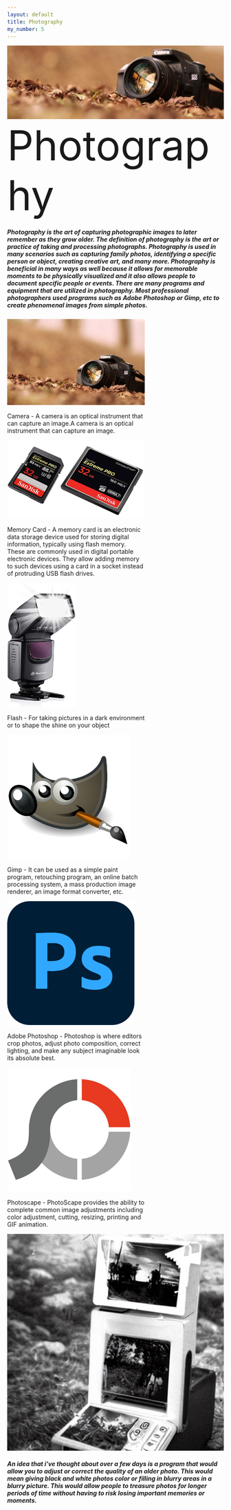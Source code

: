 ```yaml
---
layout: default
title: Photography
my_number: 5
---
```

<div class="img-fluid">
  <img src="assets/img/camera1.png" alt="Camera">
  <div class="centered highlighted" style="font-size: 10vw">Photography
</div>
</div>
<div class="container text-center bg4" id="about">
<h5>Photography is the art of capturing photographic images to later remember as they grow older. The definition of photography is the art or practice of taking and processing photographs. Photography is used in many scenarios such as capturing family photos, identifying a specific person or object, creating creative art, and many more. Photography is beneficial in many ways as well because it allows for memorable moments to be physically visualized and it also allows people to document specific people or events. There are many programs and equipment that are utilized in photography. Most professional photographers used programs such as Adobe Photoshop or Gimp, etc to create phenomenal images from simple photos.</h5>
</div>

<div class="container">
  <div class="row align-items-start">
    <div class="col-lg-4 col-md-6 col-sm-12">
      <div class="card" style="width: 20rem;">
        <img src="assets/img/camera.jpg" alt="Camera" class="card-img-top" style="max-height: 18rem;">
        <div class="card-body">
          <p class="card-text">Camera - A camera is an optical instrument that can capture an image.A camera is an optical instrument that can capture an image.</p>
        </div>
      </div>
    </div>
    <div class="col-lg-4 col-md-6 col-sm-12">
      <div class="card" style="width: 20rem;">
        <img src="assets/img/card.jpg" alt="Camera" class="card-img-top" style="max-height: 18rem;">
        <div class="card-body">
          <p class="card-text">Memory Card - A memory card is an electronic data storage device used for storing digital information, typically using flash memory. These are commonly used in digital portable electronic devices. They allow adding memory to such devices using a card in a socket instead of protruding USB flash drives. </p>
        </div>
      </div>
    </div>
    <div class="col-lg-4 col-md-6 col-sm-12">
      <div class="card" style="width: 20rem;">
        <img src="assets/img/flash.jpg" alt="Camera" class="card-img-top" style="max-height: 18rem;">
        <div class="card-body">
          <p class="card-text">Flash - For taking pictures in a dark environment or to shape the shine on your object</p>
        </div>

  </div>
</div>
    <div class="col-lg-4 col-md-6 col-sm-12">
      <div class="card" style="width: 20rem;">
        <img src="assets/img/gimp.png" alt="Gimp Icon" class="card-img-top" style="max-height: 18rem;">
        <div class="card-body">
          <p class="card-text">Gimp - It can be used as a simple paint program, retouching program, an online batch processing system, a mass production image renderer, an image format converter, etc.</p>
        </div>
      </div>
    </div>
    <div class="col-lg-4 col-md-6 col-sm-12">
      <div class="card" style="width: 20rem;">
        <img src="assets/img/photoshop.png" alt="Adobe Photoshop Icon" class="card-img-top" style="max-height: 18rem;">
        <div class="card-body">
          <p class="card-text">Adobe Photoshop - Photoshop is where editors crop photos, adjust photo composition, correct lighting, and make any subject imaginable look its absolute best.</p>
        </div>
      </div>
    </div>
    <div class="col-lg-4 col-md-6 col-sm-12">
      <div class="card" style="width: 20rem;">
        <img src="assets/img/photoscape.jpg" alt="Photoscape Icon" class="card-img-top" style="max-height: 18rem;">
        <div class="card-body">
          <p class="card-text">Photoscape - PhotoScape provides the ability to complete common image adjustments including color adjustment, cutting, resizing, printing and GIF animation.</p>
        </div>
      </div>
    </div>

<div class="container1" id="idea">
      <div class="image">
  <img src="assets/img/machine.jpg" class="machine" alt="machine">
      </div>
      <div class="text text-center">
    <h5>An idea that i've thought about over a few days is a program that would allow you to adjust or correct the quality of an older photo. This would mean giving black and white photos color or filling in blurry areas in a blurry picture. This would allow people to treasure photos for longer periods of time without having to risk losing important memories or moments.</h5>
  </div>
    </div>

  </div>
</div>